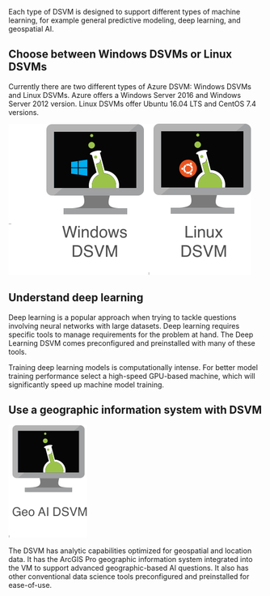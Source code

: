 Each type of DSVM is designed to support different types of machine learning, for example general predictive modeling, deep learning, and geospatial AI.

## Choose between Windows DSVMs or Linux DSVMs 

Currently there are two different types of Azure DSVM: Windows DSVMs and Linux DSVMs. Azure offers a Windows Server 2016 and Windows Server 2012 version. Linux DSVMs offer Ubuntu 16.04 LTS and CentOS 7.4 versions.

![Screenshot of Windows and Linux DSVMs.](../media/3-windows-linux.png)

## Understand deep learning

Deep learning is a popular approach when trying to tackle questions involving neural networks with large datasets. Deep learning requires specific tools to manage requirements for the problem at hand. The Deep Learning DSVM comes preconfigured and preinstalled with many of these tools. 

Training deep learning models is computationally intense. For better model training performance select a high-speed GPU-based machine, which will significantly speed up machine model training.

## Use a geographic information system with DSVM

![Icon for the Geo AI DSVM](../media/3-geo-ai-dsvm.png)

The DSVM has analytic capabilities optimized for geospatial and location data. It has the ArcGIS Pro geographic information system integrated into the VM to support advanced geographic-based AI questions. It also has other conventional data science tools preconfigured and preinstalled for ease-of-use.
